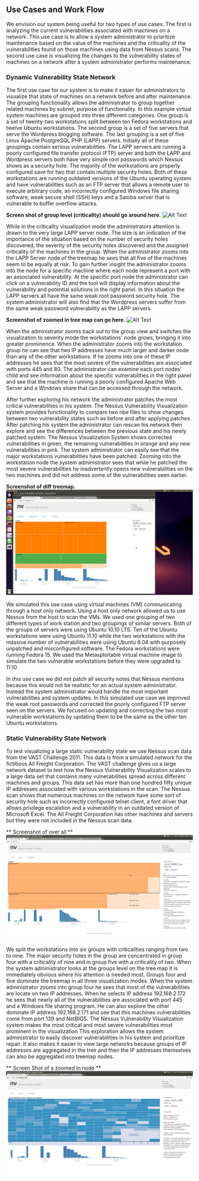 ## Use Cases and Work Flow

We envision our system being useful for two types of use cases.  The first is
analyzing the current vulnerabilities associated with machines on a network.
This use case is to allow a system administrator to prioritize maintenance based
on the value of the machines and the criticality of the vulnerabilities found on
those machines using data from Nessus scans.  The second use case is visualizing 
the changes to the vulnerability states of machines on a network after a system
administrator performs maintenance.


### Dynamic Vulnerability State Network

The first use case for our system is to make it easier for administrators to
visualize that state of machines on a network before and after maintenance. 
The grouping functionality allows
the administrator to group together related machines by subnet, purpose of
functionality.  In this example virtual system machines are grouped into three
different categories.  One group is a set of twenty-two workstations split
between ten Fedora workstations and twelve Ubuntu workstations.  The second group is
a set of five servers that serve the Wordpress blogging software.  The last
grouping is a set of five Linux Apache PostgreSQL PHP (LAPP) servers.
Initially all of these groupings contain serious vulnerabilities.
The LAPP servers are running a poorly configured file transfer protocol (FTP) server
and both the LAPP and Wordpress servers both have very simple root passwords
which Nessus shows as a security hole.  The majority of the workstations are properly configured
save for two that contain multiple security holes.  Both of these workstations are
running outdated versions of the Ubuntu operating system and have
vulnerabilities such as an FTP server that allows a remote user to execute
arbitrary code, an incorrectly configured Windows file sharing software, weak secure shell
(SSH) keys and a Samba server that is vulnerable to buffer overflow attacks.

**Screen shot of group level (criticality) should go around here.**
![Alt Text](screenshots/SimSingleGroupCritGroup.png)

While in the criticality visualization mode the administrators attention is
drawn to the very large LAPP server node.  The size is an indication of the
importance of the situation based on the number of security holes discovered,
the severity of the security holes discovered and the assigned criticality of
the machines in the group.  When the administrator zooms into the LAPP Server
node of the treemap he sees that all five of the machines seem to be equally
at risk.  To gain further insight the administrator zooms into the node for a
specific machine where each node represent a port with an associated
vulnerability.  At the specific port node the administrator can click on a
vulnerability ID and the tool will display information about the vulnerability
and potential solutions in the right panel.  In this situation the LAPP servers all have the same
weak root password security hole.  The system administrator will also find that
the Wordpress servers suffer from the same weak password vulnerability as the
LAPP servers.

**Screenshot of zoomed in tree map can go here.**
![Alt Text](screenshots/SimLAPPSingle.png)

When the administrator zooms back out to the
group view and switches the visualization to severity mode the workstations'
node grows, bringing it into greater prominence.  When the administrator
zooms into the workstation group he can see that two IP addresses have much
larger and darker node than any of the other workstations.  If he zooms into
one of these IP addresses he sees that the most severe of the vulnerabilities
are associated with ports 445 and 80.  The administrator can examine each port
nodes' child and see information about the specific vulnerabilities in the right
panel and see that the machine is running a poorly configured Apache
Web Server and a Windows share that can be accessed through the network.

After further exploring his network the administrator patches the most critical
vulnerabilities in his system.  The Nessus Vulnerability Visualization system
provides functionality to compare two nbe files to show changes between two
vulnerability states such as before and after applying patches.  After patching
his system the administrator can rescan his network then explore and see the
differences between the previous state and his newly patched system.
The Nessus Visualization System shows corrected
vulnerabilities in green, the remaining vulnerabilities in orange and any new
vulnerabilities in pink.  The system administrator can easily see that the
major workstations vulnerabilities have been patched.  Zooming into the
workstation node the system administrator sees that while he patched the most
severe vulnerabilities he inadvertently opens new vulnerabilities on the two
machines and did not address some of the vulnerabilities seen earlier.

**Screenshot of diff treemap.**
![Alt Text](screenshots/final/SimDiffGroupLevel.png)

We simulated this use case using virtual machines (VM) communicating through a host only
network. Using a host only network allowed us to use Nessus from the host
to scan the VMs.  We used one grouping of two different types of work station
and two groupings of similar servers. Both of the groups of servers were using Ubuntu 10.10 LTS.
Ten of the Ubuntu workstations were using Ubuntu 11.10 while the two workstations
with the massive number of vulnerabilities were using Ubuntu 8.04 with
purposely unpatched and misconfigured software.
The Fedora workstations were running Fedora 15.  We used the Metasploitable
virtual machine image to simulate the two vulnerable workstations before they
were upgraded to 11.10.

In this use case we did not patch all security notes that Nessus mentions
because this would not be realistic for an actual system administrator.  Instead
the system administrator would handle the most important vulnerabilities and
system updates.  In this simulated use case we improved the weak root passwords
and corrected the poorly configured FTP server seen on the servers.  We focused on updating
and correcting the two most vulnerable workstations by updating them to be the
same as the other ten Ubuntu workstations.

### Static Vulnerability State Network

To test visualizing a large static vulnerability state we use Nessus scan data from
the VAST Challenge 2011. This data is from a simulated network for the
fictitious All Freight Corporation.  The VAST challenge gives us a large network
dataset to test how the Nessus Vulnerability Visualization scales to a large
data set that contains many vulnerabilities spread across different machines and
groups.  This data set has more than one
hundred fifty unique IP addresses associated with various workstations in the
scan.  The Nessus scan shows that numerous
machines on the network have some sort of security hole such as incorrectly
configured telnet client, a font driver that allows privilege escalation and a
vulnerability in an outdated version of Microsoft Excel.  The All Freight
Corporation has other machines and servers but they were not included in the
Nessus scan data.

** Screenshot of over all **
![Alt Text](screenshots/VastGroupLevel.png)

We split the workstations into six groups with criticalities ranging from two to
nine.  The major security holes in the group are concentrated in group four with a
criticality of nine and in group five with a criticality of two.  When the
system administrator looks at the groups level on the tree map it is immediately
obvious where his attention is needed most.  Groups four and five dominate the
treemap in all three visualization modes.  When the system administrator zooms
into group four he sees that most of the vulnerabilities are locate on two IP
addresses.  When he selects IP address 192.168.2.172 he sees that nearly all of
the vulnerabilities are associated with port 445 and a Windows file sharing
program.  He can also explore the other dominate IP address 192.168.2.171 and
see that this machines vulnerabilities come from port 139 and NetBIOS.  The
Nessus Vulnerability Visualization system makes the most critical and most
severe vulnerabilities most prominent in the visualization This
exploration allows the system administrator to easily discover vulnerabilities
in his system and prioritize repair.  It also makes it easier to view large
networks because groups of IP addresses are aggregated in the tree and then the
IP addresses themselves can also be aggregated into treemap nodes.  

** Screen Shot of a zoomed in node **
![Alt Text](screenshots/final/VASTPortLevel.png)

